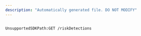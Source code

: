 ```yaml
---
description: "Automatically generated file. DO NOT MODIFY"
---
```


```powershellv2

UnsupportedSDKPath:GET /riskDetections

```